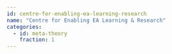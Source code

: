 ```yaml
---
id: centre-for-enabling-ea-learning-research
name: "Centre for Enabling EA Learning & Research"
categories:
  - id: meta-theory
    fraction: 1
--- 
```

